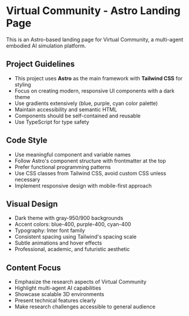 <!-- Use this file to provide workspace-specific custom instructions to Copilot. For more details, visit https://code.visualstudio.com/docs/copilot/copilot-customization#_use-a-githubcopilotinstructionsmd-file -->

# Virtual Community - Astro Landing Page

This is an Astro-based landing page for Virtual Community, a multi-agent embodied AI simulation platform.

## Project Guidelines

- This project uses **Astro** as the main framework with **Tailwind CSS** for styling
- Focus on creating modern, responsive UI components with a dark theme
- Use gradients extensively (blue, purple, cyan color palette)
- Maintain accessibility and semantic HTML
- Components should be self-contained and reusable
- Use TypeScript for type safety

## Code Style

- Use meaningful component and variable names
- Follow Astro's component structure with frontmatter at the top
- Prefer functional programming patterns
- Use CSS classes from Tailwind CSS, avoid custom CSS unless necessary
- Implement responsive design with mobile-first approach

## Visual Design

- Dark theme with gray-950/900 backgrounds
- Accent colors: blue-400, purple-400, cyan-400
- Typography: Inter font family
- Consistent spacing using Tailwind's spacing scale
- Subtle animations and hover effects
- Professional, academic, and futuristic aesthetic

## Content Focus

- Emphasize the research aspects of Virtual Community
- Highlight multi-agent AI capabilities
- Showcase scalable 3D environments
- Present technical features clearly
- Make research challenges accessible to general audience
